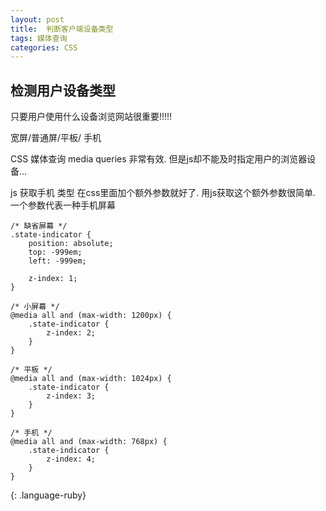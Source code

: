 ```yaml
---
layout: post
title:  判断客户端设备类型
tags: 媒体查询
categories: CSS
---
```



## 检测用户设备类型


只要用户使用什么设备浏览网站很重要!!!!!

宽屏/普通屏/平板/ 手机 


CSS 媒体查询 media queries 非常有效.
但是js却不能及时指定用户的浏览器设备...


js 获取手机 类型  在css里面加个额外参数就好了.
用js获取这个额外参数很简单.
一个参数代表一种手机屏幕



~~~
/* 缺省屏幕 */
.state-indicator {
    position: absolute;
    top: -999em;
    left: -999em;

    z-index: 1;
}

/* 小屏幕 */
@media all and (max-width: 1200px) {
    .state-indicator {
        z-index: 2;
    }
}

/* 平板 */
@media all and (max-width: 1024px) {
    .state-indicator {
        z-index: 3;
    }
}

/* 手机 */
@media all and (max-width: 768px) {
    .state-indicator {
        z-index: 4;
    }
}
~~~
{: .language-ruby}













































